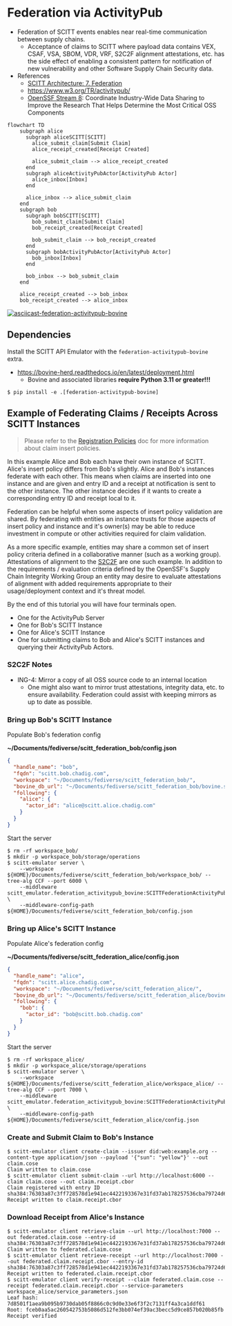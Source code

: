 # Federation via ActivityPub

- Federation of SCITT events enables near real-time communication between supply
  chains.
    - Acceptance of claims to SCITT where payload data contains VEX, CSAF, VSA,
      SBOM, VDR, VRF, S2C2F alignment attestations, etc. has the side effect of
      enabling a consistent pattern for notification of new vulnerability
      and other Software Supply Chain Security data.
- References
  - [SCITT Architecture: 7. Federation](https://www.ietf.org/archive/id/draft-ietf-scitt-architecture-02.html#name-federation)
  - https://www.w3.org/TR/activitypub/
  - [OpenSSF Stream 8](https://openssf.org/oss-security-mobilization-plan/):
    Coordinate Industry-Wide Data Sharing to Improve the Research That Helps
    Determine the Most Critical OSS Components

```mermaid
flowchart TD
    subgraph alice
      subgraph aliceSCITT[SCITT]
        alice_submit_claim[Submit Claim]
        alice_receipt_created[Receipt Created]

        alice_submit_claim --> alice_receipt_created
      end
      subgraph aliceActivityPubActor[ActivityPub Actor]
        alice_inbox[Inbox]
      end

      alice_inbox --> alice_submit_claim
    end
    subgraph bob
      subgraph bobSCITT[SCITT]
        bob_submit_claim[Submit Claim]
        bob_receipt_created[Receipt Created]

        bob_submit_claim --> bob_receipt_created
      end
      subgraph bobActivityPubActor[ActivityPub Actor]
        bob_inbox[Inbox]
      end

      bob_inbox --> bob_submit_claim
    end

    alice_receipt_created --> bob_inbox
    bob_receipt_created --> alice_inbox
```

[![asciicast-federation-activitypub-bovine](https://asciinema.org/a/619517.svg)](https://asciinema.org/a/619517)

## Dependencies

Install the SCITT API Emulator with the `federation-activitypub-bovine` extra.

- https://bovine-herd.readthedocs.io/en/latest/deployment.html
  - Bovine and associated libraries **require Python 3.11 or greater!!!**

```console
$ pip install -e .[federation-activitypub-bovine]
```

## Example of Federating Claims / Receipts Across SCITT Instances

> Please refer to the [Registration Policies](registration_policies.md) doc for
> more information about claim insert policies.

In this example Alice and Bob each have their own instance of SCITT. Alice's
insert policy differs from Bob's slightly. Alice and Bob's instances federate
with each other. This means when claims are inserted into one instance and are
given and entry ID and a receipt at notification is sent to the other instance.
The other instance decides if it wants to create a corresponding entry ID and
receipt local to it.

Federation can be helpful when some aspects of insert policy validation are
shared. By federating with entities an instance trusts for those aspects of
insert policy and instance and it's owner(s) may be able to reduce investment in
compute or other activities required for claim validation.

As a more specific example, entities may share a common set of insert policy
criteria defined in a collaborative manner (such as a working group).
Attestations of alignment to the [S2C2F](https://github.com/ossf/s2c2f/blob/main/specification/framework.md#appendix-relation-to-scitt)
are one such example. In addition to the requirements / evaluation criteria
defined by the OpenSSF's Supply Chain Integrity Working Group an entity may
desire to evaluate attestations of alignment with added requirements appropriate
to their usage/deployment context and it's threat model.

By the end of this tutorial you will have four terminals open.

- One for the ActivityPub Server
- One for Bob's SCITT Instance
- One for Alice's SCITT Instance
- One for submitting claims to Bob and Alice's SCITT instances and querying
  their ActivityPub Actors.

### S2C2F Notes

- ING-4: Mirror a copy of all OSS source code to an internal location
  - One might also want to mirror trust attestations, integrity data, etc. to
    ensure availability. Federation could assist with keeping mirrors as up to
    date as possible.

### Bring up Bob's SCITT Instance

Populate Bob's federation config

**~/Documents/fediverse/scitt_federation_bob/config.json**

```json
{
  "handle_name": "bob",
  "fqdn": "scitt.bob.chadig.com",
  "workspace": "~/Documents/fediverse/scitt_federation_bob/",
  "bovine_db_url": "~/Documents/fediverse/scitt_federation_bob/bovine.sqlite3",
  "following": {
    "alice": {
      "actor_id": "alice@scitt.alice.chadig.com"
    }
  }
}
```

Start the server

```console
$ rm -rf workspace_bob/
$ mkdir -p workspace_bob/storage/operations
$ scitt-emulator server \
    --workspace ${HOME}/Documents/fediverse/scitt_federation_bob/workspace_bob/ --tree-alg CCF --port 6000 \
    --middleware scitt_emulator.federation_activitypub_bovine:SCITTFederationActivityPubBovine \
    --middleware-config-path ${HOME}/Documents/fediverse/scitt_federation_bob/config.json
```

### Bring up Alice's SCITT Instance

Populate Alice's federation config

**~/Documents/fediverse/scitt_federation_alice/config.json**

```json
{
  "handle_name": "alice",
  "fqdn": "scitt.alice.chadig.com",
  "workspace": "~/Documents/fediverse/scitt_federation_alice/",
  "bovine_db_url": "~/Documents/fediverse/scitt_federation_alice/bovine.sqlite3",
  "following": {
    "bob": {
      "actor_id": "bob@scitt.bob.chadig.com"
    }
  }
}
```

Start the server

```console
$ rm -rf workspace_alice/
$ mkdir -p workspace_alice/storage/operations
$ scitt-emulator server \
    --workspace ${HOME}/Documents/fediverse/scitt_federation_alice/workspace_alice/ --tree-alg CCF --port 7000 \
    --middleware scitt_emulator.federation_activitypub_bovine:SCITTFederationActivityPubBovine \
    --middleware-config-path ${HOME}/Documents/fediverse/scitt_federation_alice/config.json
```

### Create and Submit Claim to Bob's Instance

```console
$ scitt-emulator client create-claim --issuer did:web:example.org --content-type application/json --payload '{"sun": "yellow"}' --out claim.cose
Claim written to claim.cose
$ scitt-emulator client submit-claim --url http://localhost:6000 --claim claim.cose --out claim.receipt.cbor
Claim registered with entry ID sha384:76303a87c3ff728578d1e941ec4422193367e31fd37ab178257536cba79724d6411c457cd3c47654975dc924ff023123
Receipt written to claim.receipt.cbor
```

### Download Receipt from Alice's Instance

```console
$ scitt-emulator client retrieve-claim --url http://localhost:7000 --out federated.claim.cose --entry-id sha384:76303a87c3ff728578d1e941ec4422193367e31fd37ab178257536cba79724d6411c457cd3c47654975dc924ff023123
Claim written to federated.claim.cose
$ scitt-emulator client retrieve-receipt --url http://localhost:7000 --out federated.claim.receipt.cbor --entry-id sha384:76303a87c3ff728578d1e941ec4422193367e31fd37ab178257536cba79724d6411c457cd3c47654975dc924ff023123
Receipt written to federated.claim.receipt.cbor
$ scitt-emulator client verify-receipt --claim federated.claim.cose --receipt federated.claim.receipt.cbor --service-parameters workspace_alice/service_parameters.json
Leaf hash: 7d8501f1aea9b095b9730dab05f8866c0c9d0e33e6f3f2c7131ff4a3ca1ddf61
Root: fceb0aa5ac260542753b5086d512fe3bb074ef39ac3becc5d9ce857b020b85fb
Receipt verified
```
